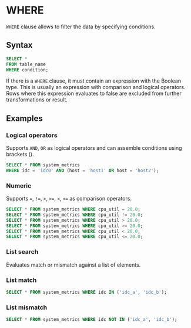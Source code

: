 # WHERE

`WHERE` clause allows to filter the data by specifying conditions.

## Syntax

```sql
SELECT *
FROM table_name
WHERE condition;
```

If there is a `WHERE` clause, it must contain an expression with the Boolean type. This is usually
an expression with comparison and logical operators. Rows where this expression evaluates to false are
excluded from further transformations or result.

## Examples

### Logical operators
Supports `AND`, `OR` as logical operators and can assemble conditions using brackets ().

```sql
SELECT * FROM system_metrics
WHERE idc = 'idc0' AND (host = 'host1' OR host = 'host2');
```

### Numeric
Supports `=`, `!=`, `>`, `>=`, `<`, `<=` as comparison operators.

```sql
SELECT * FROM system_metrics WHERE cpu_util = 20.0;
SELECT * FROM system_metrics WHERE cpu_util != 20.0;
SELECT * FROM system_metrics WHERE cpu_util > 20.0;
SELECT * FROM system_metrics WHERE cpu_util >= 20.0;
SELECT * FROM system_metrics WHERE cpu_util < 20.0;
SELECT * FROM system_metrics WHERE cpu_util <= 20.0;
```

### List search
Evaluates match or mismatch against a list of elements.

### List match
```sql
SELECT * FROM system_metrics WHERE idc IN ('idc_a', 'idc_b');
```

### List mismatch
```sql
SELECT * FROM system_metrics WHERE idc NOT IN ('idc_a', 'idc_b');
```
